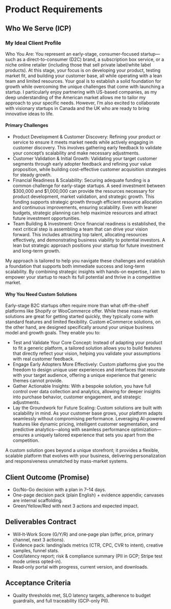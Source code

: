 # Product Requirements
<!-- markdownlint-disable MD013 -->

## Who We Serve (ICP)

### My Ideal Client Profile

Who You Are: You represent an early-stage, consumer-focused startup—such as a direct-to-consumer (D2C) brand, a subscription box service, or a niche online retailer (including those that sell private label/white label products). At this stage, your focus is on developing your product, testing market fit, and building your customer base, all while operating with a lean team and limited resources. Your goal is to establish a solid foundation for growth while overcoming the unique challenges that come with launching a startup. I particularly enjoy partnering with US-based companies, as my deep understanding of the American market allows me to tailor my approach to your specific needs. However, I’m also excited to collaborate with visionary startups in Canada and the UK who are ready to bring innovative ideas to life.

#### Primary Challenges

- Product Development & Customer Discovery: Refining your product or service to ensure it meets market needs while actively engaging in customer discovery. This involves gathering early feedback to validate your concept’s scalability and make necessary adjustments.
- Customer Validation & Initial Growth: Validating your target customer segments through early adopter feedback and refining your value proposition, while building cost-effective customer acquisition strategies for steady growth.
- Financial Readiness & Scalability: Securing adequate funding is a common challenge for early-stage startups. A seed investment between $300,000 and $1,000,000 can provide the resources necessary for product development, market validation, and strategic growth. This funding supports strategic growth through efficient resource allocation and continuous improvements, ensuring scalability. Even with leaner budgets, strategic planning can help maximize resources and attract future investment opportunities.
- Team Building & Investment: Once financial readiness is established, the next critical step is assembling a team that can drive your vision forward. This includes attracting top talent, allocating resources effectively, and demonstrating business viability to potential investors. A lean but strategic approach positions your startup for future investment and long-term growth.

My approach is tailored to help you navigate these challenges and establish a foundation that supports both immediate success and long-term scalability. By combining strategic insights with hands-on expertise, I aim to empower your startup to reach its full potential and thrive in a competitive market.

#### Why You Need Custom Solutions

Early-stage B2C startups often require more than what off-the-shelf platforms like Shopify or WooCommerce offer. While these mass-market solutions are great for getting started quickly, they typically come with standard features and limited flexibility. Custom eCommerce solutions, on the other hand, are designed specifically around your unique business model and growth goals. They enable you to:

- Test and Validate Your Core Concept: Instead of adapting your product to fit a generic platform, a tailored solution allows you to build features that directly reflect your vision, helping you validate your assumptions with real customer feedback.
- Engage Early Adopters More Effectively: Custom platforms give you the freedom to design unique user experiences and interfaces that resonate with your target audience, offering a unique experience that generic themes cannot provide.
- Gather Actionable Insights: With a bespoke solution, you have full control over data collection and analytics, allowing for deeper insights into purchase behavior, customer engagement, and strategic adjustments.
- Lay the Groundwork for Future Scaling: Custom solutions are built with scalability in mind. As your customer base grows, your platform adapts seamlessly without compromising performance. Leveraging AI-powered features like dynamic pricing, intelligent customer segmentation, and predictive analytics—along with seamless performance optimization—ensures a uniquely tailored experience that sets you apart from the competition.

A custom solution goes beyond a unique storefront; it provides a flexible, scalable platform that evolves with your business, delivering personalization and responsiveness unmatched by mass-market systems.

## Client Outcome (Promise)

- Go/No-Go decision with a plan in 7–14 days.
- One-page decision pack (plain English) + evidence appendix; canvases are internal scaffolding.
- Green/Yellow/Red with next 3 actions and expected impact.

## Deliverables Contract

- Will‑It‑Work Score (G/Y/R) and one‑page plan (offer, price, primary channel, next 3 actions).
- Evidence pack: landing/ads metrics (CTR, CPC, CVR to intent), creative samples, funnel stats.
- Cost/latency report; risk & compliance summary (PII in GCP; Stripe test mode unless opted-in).
- Read‑only portal with progress, current version, and downloads.

## Acceptance Criteria

- Quality thresholds met, SLO latency targets, adherence to budget guardrails, and full traceability (GCP-only PII).
